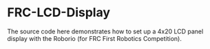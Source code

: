 # FRC-LCD-Display

The source code here demonstrates how to set up a 4x20 LCD panel display with the Roborio (for FRC First Robotics Competition).


